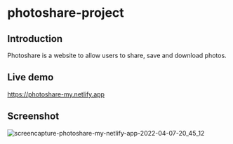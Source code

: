 # photoshare-project

## Introduction
Photoshare is a website to allow users to share, save and download photos.

## Live demo
https://photoshare-my.netlify.app

## Screenshot
![screencapture-photoshare-my-netlify-app-2022-04-07-20_45_12](https://user-images.githubusercontent.com/66135287/162201795-eecf1bac-a48f-4ddc-9e35-6b7d580211d9.png)

